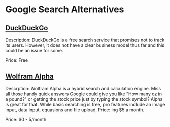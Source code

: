 # Google Search Alternatives

## [DuckDuckGo](http://duckduckgo.com)

Description: DuckDuckGo is a free search service that promises not to track its users.
However, it does not have a clear business model thus far and this could be an
issue for some.

Price: Free

## [Wolfram Alpha](http://www.wolframalpha.com/)

Descrption: Wolfram Alpha is a hybrid search and calculation engine. Miss all those handy quick answers Google could give you like "How many oz in a pound?" or getting the stock price just by typing the stock symbol? Alpha is great for that. While basic searching is free, pro features include an image input, data input, equasions and file upload, Price: ing $5 a month.

Price: $0 - 5/month